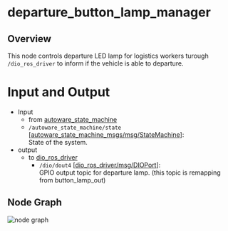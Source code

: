 # departure_button_lamp_manager

## Overview
This node controls departure LED lamp for logistics workers turough `/dio_ros_driver` to inform if the vehicle is able to departure.

# Input and Output

- Input
    - from [autoware_state_machine](https://github.com/eve-autonomy/autoware_state_machine_msgs/tree/main)
    - `/autoware_state_machine/state` \[[autoware_state_machine_msgs/msg/StateMachine](https://github.com/eve-autonomy/autoware_state_machine_msgs/blob/main/msg/StateMachine.msg)\]:<br>State of the system.
- output
  - to [dio_ros_driver](https://github.com/tier4/dio_ros_driver/)
    - `/dio/dout4`  \[[dio_ros_driver/msg/DIOPort](https://github.com/tier4/dio_ros_driver/blob/develop/ros2/msg/DIOPort.msg)\]:<br>GPIO output topic for departure lamp. (this topic is remapping from button_lamp_out)
## Node Graph

![node graph](http://www.plantuml.com/plantuml/proxy?cache=no&src=https://raw.githubusercontent.com/eve-autonomy/departure_button_lamp_manager/main/docs/node_graph.pu)

